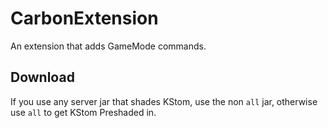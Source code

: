 # CarbonExtension
 An extension that adds GameMode commands.

## Download
If you use any server jar that shades KStom,
use the non `all` jar, otherwise use `all` to get KStom Preshaded in.